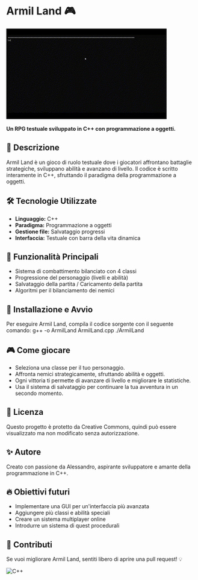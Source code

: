 # Armil Land 🎮

![Intro GIF](images/ClipArmiLand.gif)

**Un RPG testuale sviluppato in C++ con programmazione a oggetti.**

## 🔹 Descrizione
Armil Land è un gioco di ruolo testuale dove i giocatori affrontano battaglie strategiche, sviluppano abilità e avanzano di livello. Il codice è scritto interamente in C++, sfruttando il paradigma della programmazione a oggetti.

## 🛠 Tecnologie Utilizzate
- **Linguaggio:** C++
- **Paradigma:** Programmazione a oggetti
- **Gestione file:** Salvataggio progressi
- **Interfaccia:** Testuale con barra della vita dinamica

## 🎯 Funzionalità Principali
- Sistema di combattimento bilanciato con 4 classi
- Progressione del personaggio (livelli e abilità)
- Salvataggio della partita / Caricamento della partita
- Algoritmi per il bilanciamento dei nemici

## 🚀 Installazione e Avvio
Per eseguire Armil Land, compila il codice sorgente con il seguente comando:
g++ -o ArmilLand ArmilLand.cpp
./ArmilLand

## 🎮 Come giocare
- Seleziona una classe per il tuo personaggio.
- Affronta nemici strategicamente, sfruttando abilità e oggetti.
- Ogni vittoria ti permette di avanzare di livello e migliorare le statistiche.
- Usa il sistema di salvataggio per continuare la tua avventura in un secondo momento.

## 📜 Licenza
Questo progetto è protetto da Creative Commons, quindi può essere visualizzato ma non modificato senza autorizzazione.

## ✨ Autore
Creato con passione da Alessandro, aspirante sviluppatore e amante della programmazione in C++.

## 🔥 Obiettivi futuri
- Implementare una GUI per un'interfaccia più avanzata
- Aggiungere più classi e abilità speciali
- Creare un sistema multiplayer online
- Introdurre un sistema di quest procedurali

## 🤝 Contributi
Se vuoi migliorare Armil Land, sentiti libero di aprire una pull request! 💡

![C++](https://img.shields.io/badge/C++-blue.svg)
